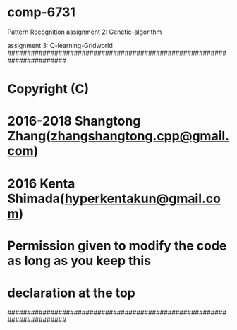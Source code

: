 # comp-6731
Pattern Recognition
assignment 2: Genetic-algorithm


assignment 3: Q-learning-Gridworld
#######################################################################
# Copyright (C)                                                       #
# 2016-2018 Shangtong Zhang(zhangshangtong.cpp@gmail.com)             #
# 2016 Kenta Shimada(hyperkentakun@gmail.com)                         #
# Permission given to modify the code as long as you keep this        #
# declaration at the top                                              #
#######################################################################

